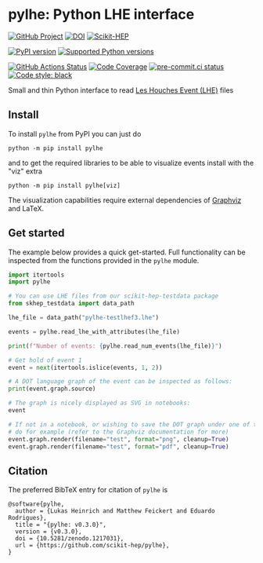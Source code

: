 # pylhe: Python LHE interface

[![GitHub Project](https://img.shields.io/badge/GitHub--blue?style=social&logo=GitHub)](https://github.com/scikit-hep/pylhe)
[![DOI](https://zenodo.org/badge/DOI/10.5281/zenodo.1217031.svg)](https://doi.org/10.5281/zenodo.1217031)
[![Scikit-HEP](https://scikit-hep.org/assets/images/Scikit--HEP-Project-blue.svg)](https://scikit-hep.org/)

[![PyPI version](https://badge.fury.io/py/pylhe.svg)](https://badge.fury.io/py/pylhe)
[![Supported Python versions](https://img.shields.io/pypi/pyversions/pylhe.svg)](https://pypi.org/project/pylhe/)

[![GitHub Actions Status](https://github.com/lukasheinrich/pylhe/workflows/CI/CD/badge.svg)](https://github.com/lukasheinrich/pylhe/actions)
[![Code Coverage](https://codecov.io/gh/scikit-hep/pylhe/graph/badge.svg?branch=master)](https://codecov.io/gh/scikit-hep/pylhe?branch=master)
[![pre-commit.ci status](https://results.pre-commit.ci/badge/github/scikit-hep/pylhe/master.svg)](https://results.pre-commit.ci/latest/github/scikit-hep/pylhe/master)
[![Code style: black](https://img.shields.io/badge/code%20style-black-000000.svg)](https://github.com/psf/black)

Small and thin Python interface to read [Les Houches Event (LHE)](https://inspirehep.net/record/725284) files

## Install

To install `pylhe` from PyPI you can just do

```
python -m pip install pylhe
```

and to get the required libraries to be able to visualize events install with the "viz" extra

```
python -m pip install pylhe[viz]
```

The visualization capabilities require external dependencies of [Graphviz](https://graphviz.org/) and LaTeX.

## Get started

The example below provides a quick get-started. Full functionality can be inspected
from the functions provided in the `pylhe` module.

```python
import itertools
import pylhe

# You can use LHE files from our scikit-hep-testdata package
from skhep_testdata import data_path

lhe_file = data_path("pylhe-testlhef3.lhe")

events = pylhe.read_lhe_with_attributes(lhe_file)

print(f"Number of events: {pylhe.read_num_events(lhe_file)}")

# Get hold of event 1
event = next(itertools.islice(events, 1, 2))

# A DOT language graph of the event can be inspected as follows:
print(event.graph.source)

# The graph is nicely displayed as SVG in notebooks:
event

# If not in a notebook, or wishing to save the DOT graph under one of the available formats,
# do for example (refer to the Graphviz documentation for more)
event.graph.render(filename="test", format="png", cleanup=True)
event.graph.render(filename="test", format="pdf", cleanup=True)
```

## Citation

The preferred BibTeX entry for citation of `pylhe` is

```
@software{pylhe,
  author = {Lukas Heinrich and Matthew Feickert and Eduardo Rodrigues},
  title = "{pylhe: v0.3.0}",
  version = {v0.3.0},
  doi = {10.5281/zenodo.1217031},
  url = {https://github.com/scikit-hep/pylhe},
}
```
